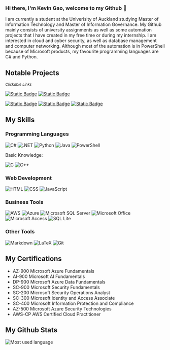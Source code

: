 ### Hi there, I'm Kevin Gao, welcome to my Github 👋
I am currently a student at the Univerisity of Auckland studying Master of Information Technology and Master of Information Governance. My Github mainly consists of university assignments as well as some automation projects that I have created in my free time or during my internship. I am interested in cloud and cyber security, as well as database management and computer networking. Although most of the automation is in PowerShell because of Microsoft products, my favourite programming languages are C# and Python. 

## Notable Projects
<sub>_Clickable Links_</sub>

[![Static Badge](https://img.shields.io/badge/Automated%20Microsoft%20Azure%20Employee%20-Offboarding%20-0080FF)](https://github.com/kgao826/MSAzureOnboardingOffboarding)
[![Static Badge](https://img.shields.io/badge/Automated%20Microsoft%20Azure%20Employee%20-Onboarding%20-0080FF)](https://github.com/kgao826/MSAzureOnboarding)

[![Static Badge](https://img.shields.io/badge/Microsoft%20Sentinel%20Deployment-blue)](https://github.com/kgao826/MicrosoftSentinelDeployment)
[![Static Badge](https://img.shields.io/badge/Microsoft%20Power%20BI%20Sentinel%20SOC%20Dashboard-yellow)]()
[![Static Badge](https://img.shields.io/badge/MS%20Licenses%20Audit%20and%20Reporter-white)](https://github.com/kgao826/MSLicensesReporter)

## My Skills
### Programming Languages
![C#](https://img.shields.io/badge/C%23-239120?style=for-the-badge&logo=c-sharp&logoColor=white)
![.NET](https://img.shields.io/badge/.NET-5C2D91?style=for-the-badge&logo=.net&logoColor=white)
![Python](https://img.shields.io/badge/Python-3776AB?style=for-the-badge&logo=python&logoColor=white)
![Java](https://img.shields.io/badge/Java-ED8B00?style=for-the-badge&logo=java&logoColor=white)
![PowerShell](https://img.shields.io/badge/Powershell-2CA5E0?style=for-the-badge&logo=powershell&logoColor=white)

Basic Knowledge:

![C](https://img.shields.io/badge/C-00599C?style=for-the-badge&logo=c&logoColor=white)
![C++](https://img.shields.io/badge/C%2B%2B-00599C?style=for-the-badge&logo=c%2B%2B&logoColor=white)

### Web Development
![HTML](https://img.shields.io/badge/HTML-239120?style=for-the-badge&logo=html5&logoColor=white)
![CSS](https://img.shields.io/badge/CSS-239120?&style=for-the-badge&logo=css3&logoColor=white)
![JavaScript](https://img.shields.io/badge/JavaScript-F7DF1E?style=for-the-badge&logo=javascript&logoColor=black)

### Business Tools
![AWS](https://img.shields.io/badge/Amazon_AWS-232F3E?style=for-the-badge&logo=amazon-aws&logoColor=white)
![Azure](https://img.shields.io/badge/Microsoft_Azure-0089D6?style=for-the-badge&logo=microsoft-azure&logoColor=white)
![Microsoft SQL Server](https://img.shields.io/badge/Microsoft_SQL_Server-CC2927?style=for-the-badge&logo=microsoft-sql-server&logoColor=white)
![Microsoft Office](https://img.shields.io/badge/Microsoft_Office-D83B01?style=for-the-badge&logo=microsoft-office&logoColor=white)
![Microsoft Access](https://img.shields.io/badge/Microsoft_Access-A4373A?style=for-the-badge&logo=microsoft-access&logoColor=white)
![SQL Lite](https://img.shields.io/badge/SQLite-07405E?style=for-the-badge&logo=sqlite&logoColor=white)

### Other Tools
![Markdown](https://img.shields.io/badge/Markdown-302d41?style=for-the-badge&logo=markdown)
![LaTeX](https://img.shields.io/badge/LaTeX-302d41?style=for-the-badge&logo=latex&logoColor=008080)
![Git](https://img.shields.io/badge/Git-302d41?style=for-the-badge&logo=git)

## My Certifications
- AZ-900	Microsoft Azure Fundamentals
-	AI-900	Microsoft AI Fundamentals
-	DP-900	Microsoft Azure Data Fundamentals
-	SC-900	Microsoft Security Fundamentals
-	SC-200 	Microsoft Security Operations Analyst
-	SC-300	Microsoft Identity and Access Associate
-	SC-400  Microsoft Information Protection and Compliance
-	AZ-500 	Microsoft Azure Security Technologies
-	AWS-CP	AWS Certified Cloud Practitioner

## My Github Stats
![Most used language](https://github-readme-stats.vercel.app/api/top-langs/?username=kgao826&theme=blue-green)
